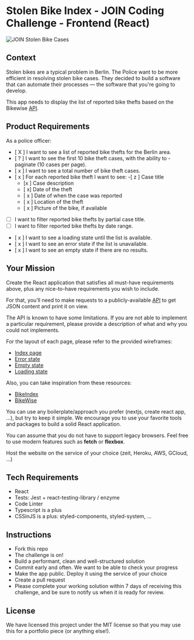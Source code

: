 # Stolen Bike Index - JOIN Coding Challenge - Frontend (React)
![JOIN Stolen Bike Cases](https://github.com/join-com/coding-challenge-frontend-react/raw/master/illustration.png)

## Context

Stolen bikes are a typical problem in Berlin. The Police want to be more efficient in resolving stolen bike cases. They decided to build a software that can automate their processes — the software that you're going to develop.

This app needs to display the list of reported bike thefts based on the Bikewise [API](https://www.bikewise.org/documentation/api_v2).

## Product Requirements

As a police officer:

- [ X ] I want to see a list of reported bike thefts for the Berlin area.
- [ ? ] I want to see the first 10 bike theft cases, with the ability to - paginate (10 cases per page).
- [ x ] I want to see a total number of bike theft cases.
- [ x ] For each reported bike theft I want to see:
  -[ z ] Case title
  - [x ] Case description
  - [ x] Date of the theft
  - [ x ] Date of when the case was reported
  - [ x ] Location of the theft
  - [ x ] Picture of the bike, if available
- [ ] I want to filter reported bike thefts by partial case title.
- [ ] I want to filter reported bike thefts by date range.
- [ x ] I want to see a loading state until the list is available.
- [ x ] I want to see an error state if the list is unavailable.
- [ x ] I want to see an empty state if there are no results.

## Your Mission

Create the React application that satisfies all must-have requirements above, plus any nice-to-have requirements you wish to include.

For that, you’ll need to make requests to a publicly-available [API](https://www.bikewise.org/documentation/api_v2) to get JSON content and print it on view. 

The API is known to have some limitations. If you are not able to implement a particular requirement, please provide a description of what and why you could not implements.

For the layout of each page, please refer to the provided wireframes:

- [Index page](./screens/index.png)
- [Error state](./screens/index_error.png)
- [Empty state](./screens/index_empty.png)
- [Loading state](./screens/index_loading.png)

Also, you can take inspiration from these resources:

- [BikeIndex](https://bikeindex.org/bikes?serial=&button=&location=Berlin&distance=100&stolenness=proximity)
- [BikeWise](https://bikewise.org)

You can use any boilerplate/approach you prefer (nextjs, create react app, ...), but try to keep it simple. We encourage you to use your favorite tools and packages to build a solid React application.

You can assume that you do not have to support legacy browsers. Feel free to use modern features such as **fetch** or **flexbox**.

Host the website on the service of your choice (zeit, Heroku, AWS, GCloud, ...)

## Tech Requirements

- React
- Tests: Jest + react-testing-library / enzyme
- Code Linter
- Typescript is a plus
- CSSinJS is a plus: styled-components, styled-system, ...

## Instructions

- Fork this repo
- The challenge is on!
- Build a performant, clean and well-structured solution
- Commit early and often. We want to be able to check your progress
- Make the app public. Deploy it using the service of your choice
- Create a pull request
- Please complete your working solution within 7 days of receiving this challenge, and be sure to notify us when it is ready for review.

## License

We have licensed this project under the MIT license so that you may use this for a portfolio piece (or anything else!).
